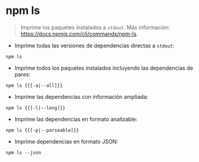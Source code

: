 # npm ls

> Imprime los paquetes instalados a `stdout`.
> Más información: <https://docs.npmjs.com/cli/commands/npm-ls>.

- Imprime todas las versiones de dependencias directas a `stdout`:

`npm ls`

- Imprime todos los paquetes instalados incluyendo las dependencias de pares:

`npm ls {{[-a|--all]}}`

- Imprime las dependencias con información ampliada:

`npm ls {{[-l|--long]}}`

- Imprime las dependencias en formato analizable:

`npm ls {{[-p|--parseable]}}`

- Imprime dependencias en formato JSON:

`npm ls --json`
